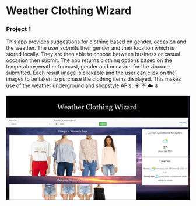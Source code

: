 # Weather Clothing Wizard
### Project 1
This app provides suggestions for clothing based on gender, occasion and the weather.
The user submits their gender and their location which is stored locally.
They are then able to choose between business or casual occasion then submit.
The app returns clothing options based on the temperature,weather forecast, gender and occasion for the zipcode submitted.
Each result image is clickable and the user can click on the images to be taken to purchase the clothing items displayed.
This makes use of the weather underground and shopstyle APIs. :sunny: :umbrella: :cloud: :snowflake:

![Screenshot](https://github.com/sunita321/weatherclothingwizard/blob/master/wcwscreenshot.JPG)